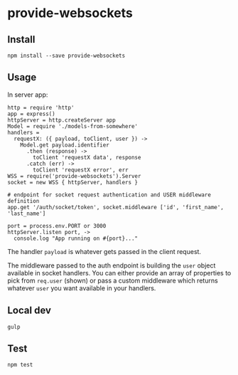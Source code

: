 # provide-websockets

## Install

`npm install --save provide-websockets`

## Usage

In server app:

```
http = require 'http'
app = express()
httpServer = http.createServer app
Model = require './models-from-somewhere'
handlers =
  requestX: ({ payload, toClient, user }) ->
    Model.get payload.identifier
      .then (response) ->
        toClient 'requestX data', response
      .catch (err) ->
        toClient 'requestX error', err
WSS = require('provide-websockets').Server
socket = new WSS { httpServer, handlers }

# endpoint for socket request authentication and USER middleware definition
app.get '/auth/socket/token', socket.middleware ['id', 'first_name', 'last_name']

port = process.env.PORT or 3000
httpServer.listen port, ->
  console.log "App running on #{port}..."
```

The handler `payload` is whatever gets passed in the client request.

The middleware passed to the auth endpoint is building the `user` object
available in socket handlers. You can either provide an array of properties to
pick from `req.user` (shown) or pass a custom middleware which returns whatever
`user` you want available in your handlers.

## Local dev

`gulp`

## Test

`npm test`
